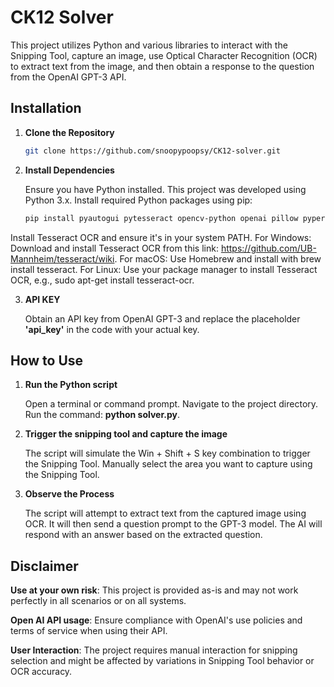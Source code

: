 # CK12 Solver

This project utilizes Python and various libraries to interact with the Snipping Tool, capture an image, use Optical Character Recognition (OCR) to extract text from the image, and then obtain a response to the question from the OpenAI GPT-3 API.

## Installation

1. **Clone the Repository**
   ```bash
   git clone https://github.com/snoopypoopsy/CK12-solver.git

2. **Install Dependencies**
   
   Ensure you have Python installed. This project was developed using Python 3.x.
   Install required Python packages using pip:
   ```bash
   pip install pyautogui pytesseract opencv-python openai pillow pyperclip

  Install Tesseract OCR and ensure it's in your system PATH.
  For Windows: Download and install Tesseract OCR from this link: https://github.com/UB-Mannheim/tesseract/wiki.
  For macOS: Use Homebrew and install with brew install tesseract.
  For Linux: Use your package manager to install Tesseract OCR, e.g., sudo apt-get install tesseract-ocr.

3. **API KEY**
   
   Obtain an API key from OpenAI GPT-3 and replace the placeholder **'api_key'** in the code with your actual key.

## How to Use

1. **Run the Python script**
   
   Open a terminal or command prompt. Navigate to the project directory. Run the command: **python solver.py**.
2. **Trigger the snipping tool and capture the image**
   
   The script will simulate the Win + Shift + S key combination to trigger the Snipping Tool. 
   Manually select the area you want to capture using the Snipping Tool.

3. **Observe the Process**

    The script will attempt to extract text from the captured image using OCR.
    It will then send a question prompt to the GPT-3 model.
    The AI will respond with an answer based on the extracted question.

## Disclaimer
**Use at your own risk**: This project is provided as-is and may not work perfectly in all scenarios or on all systems.

**Open AI API usage**: Ensure compliance with OpenAI's use policies and terms of service when using their API.

**User Interaction**: The project requires manual interaction for snipping selection and might be affected by variations in Snipping Tool behavior or OCR accuracy.
